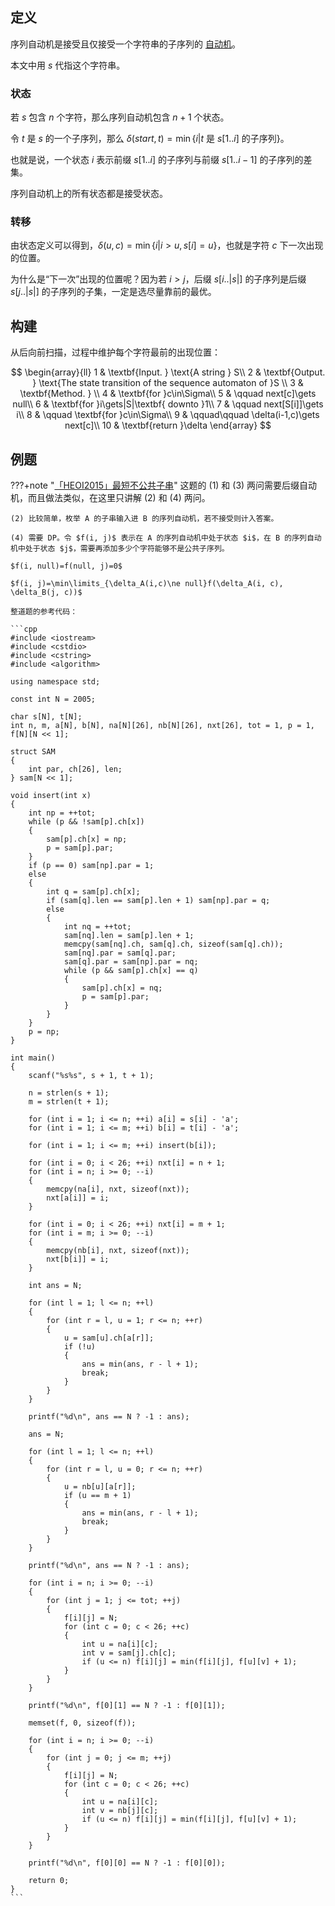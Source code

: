 ## 定义

序列自动机是接受且仅接受一个字符串的子序列的 [自动机](./automaton.md)。

本文中用 $s$ 代指这个字符串。

### 状态

若 $s$ 包含 $n$ 个字符，那么序列自动机包含 $n+1$ 个状态。

令 $t$ 是 $s$ 的一个子序列，那么 $\delta(start, t)=\min\{i|t\text{ 是 }s[1..i]\text{ 的子序列}\}$。

也就是说，一个状态 $i$ 表示前缀 $s[1..i]$ 的子序列与前缀 $s[1..i-1]$ 的子序列的差集。

序列自动机上的所有状态都是接受状态。

### 转移

由状态定义可以得到，$\delta(u, c)=\min\{i|i>u,s[i]=u\}$，也就是字符 $c$ 下一次出现的位置。

为什么是“下一次”出现的位置呢？因为若 $i>j$，后缀 $s[i..|s|]$ 的子序列是后缀 $s[j..|s|]$ 的子序列的子集，一定是选尽量靠前的最优。

## 构建

从后向前扫描，过程中维护每个字符最前的出现位置：

$$
\begin{array}{ll}
1 & \textbf{Input. } \text{A string } S\\
2 & \textbf{Output. } \text{The state transition of the sequence automaton of }S \\
3 & \textbf{Method. }  \\
4 & \textbf{for }c\in\Sigma\\
5 & \qquad next[c]\gets null\\
6 & \textbf{for }i\gets|S|\textbf{ downto }1\\
7 & \qquad next[S[i]]\gets i\\
8 & \qquad \textbf{for }c\in\Sigma\\
9 & \qquad\qquad \delta(i-1,c)\gets next[c]\\
10 & \textbf{return }\delta
\end{array}
$$

## 例题

???+note "[「HEOI2015」最短不公共子串](https://www.luogu.org/problem/P4112)"
    这题的 (1) 和 (3) 两问需要后缀自动机，而且做法类似，在这里只讲解 (2) 和 (4) 两问。
    
    (2) 比较简单，枚举 A 的子串输入进 B 的序列自动机，若不接受则计入答案。
    
    (4) 需要 DP。令 $f(i, j)$ 表示在 A 的序列自动机中处于状态 $i$，在 B 的序列自动机中处于状态 $j$，需要再添加多少个字符能够不是公共子序列。
    
    $f(i, null)=f(null, j)=0$
    
    $f(i, j)=\min\limits_{\delta_A(i,c)\ne null}f(\delta_A(i, c), \delta_B(j, c))$
    
    整道题的参考代码：
    
    ```cpp
    #include <iostream>
    #include <cstdio>
    #include <cstring>
    #include <algorithm>
    
    using namespace std;
    
    const int N = 2005;
    
    char s[N], t[N];
    int n, m, a[N], b[N], na[N][26], nb[N][26], nxt[26], tot = 1, p = 1, f[N][N << 1];
    
    struct SAM
    {
        int par, ch[26], len;
    } sam[N << 1];
    
    void insert(int x)
    {
        int np = ++tot;
        while (p && !sam[p].ch[x])
        {
            sam[p].ch[x] = np;
            p = sam[p].par;
        }
        if (p == 0) sam[np].par = 1;
        else
        {
            int q = sam[p].ch[x];
            if (sam[q].len == sam[p].len + 1) sam[np].par = q;
            else
            {
                int nq = ++tot;
                sam[nq].len = sam[p].len + 1;
                memcpy(sam[nq].ch, sam[q].ch, sizeof(sam[q].ch));
                sam[nq].par = sam[q].par;
                sam[q].par = sam[np].par = nq;
                while (p && sam[p].ch[x] == q)
                {
                    sam[p].ch[x] = nq;
                    p = sam[p].par;
                }
            }
        }
        p = np;
    }
    
    int main()
    {
        scanf("%s%s", s + 1, t + 1);
    
        n = strlen(s + 1);
        m = strlen(t + 1);
    
        for (int i = 1; i <= n; ++i) a[i] = s[i] - 'a';
        for (int i = 1; i <= m; ++i) b[i] = t[i] - 'a';
    
        for (int i = 1; i <= m; ++i) insert(b[i]);
    
        for (int i = 0; i < 26; ++i) nxt[i] = n + 1;
        for (int i = n; i >= 0; --i)
        {
            memcpy(na[i], nxt, sizeof(nxt));
            nxt[a[i]] = i;
        }
    
        for (int i = 0; i < 26; ++i) nxt[i] = m + 1;
        for (int i = m; i >= 0; --i)
        {
            memcpy(nb[i], nxt, sizeof(nxt));
            nxt[b[i]] = i;
        }
    
        int ans = N;
    
        for (int l = 1; l <= n; ++l)
        {
            for (int r = l, u = 1; r <= n; ++r)
            {
                u = sam[u].ch[a[r]];
                if (!u)
                {
                    ans = min(ans, r - l + 1);
                    break;
                }
            }
        }
    
        printf("%d\n", ans == N ? -1 : ans);
    
        ans = N;
    
        for (int l = 1; l <= n; ++l)
        {
            for (int r = l, u = 0; r <= n; ++r)
            {
                u = nb[u][a[r]];
                if (u == m + 1)
                {
                    ans = min(ans, r - l + 1);
                    break;
                }
            }
        }
    
        printf("%d\n", ans == N ? -1 : ans);
    
        for (int i = n; i >= 0; --i)
        {
            for (int j = 1; j <= tot; ++j)
            {
                f[i][j] = N;
                for (int c = 0; c < 26; ++c)
                {
                    int u = na[i][c];
                    int v = sam[j].ch[c];
                    if (u <= n) f[i][j] = min(f[i][j], f[u][v] + 1);
                }
            }
        }
    
        printf("%d\n", f[0][1] == N ? -1 : f[0][1]);
    
        memset(f, 0, sizeof(f));
    
        for (int i = n; i >= 0; --i)
        {
            for (int j = 0; j <= m; ++j)
            {
                f[i][j] = N;
                for (int c = 0; c < 26; ++c)
                {
                    int u = na[i][c];
                    int v = nb[j][c];
                    if (u <= n) f[i][j] = min(f[i][j], f[u][v] + 1);
                }
            }
        }
    
        printf("%d\n", f[0][0] == N ? -1 : f[0][0]);
    
        return 0;
    }
    ```